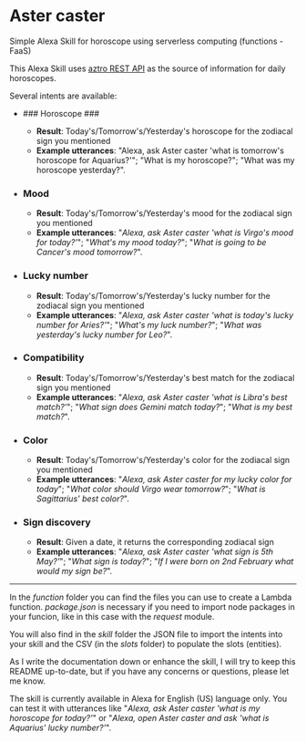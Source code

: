 # Aster caster
Simple Alexa Skill for horoscope using serverless computing (functions - FaaS)

This Alexa Skill uses [aztro REST API](https://aztro.readthedocs.io/en/latest/) as the source of information for daily horoscopes.

Several intents are available:

* ### Horoscope ###
    * __Result__: Today's/Tomorrow's/Yesterday's horoscope for the zodiacal sign you mentioned
    * __Example utterances__: "Alexa, ask Aster caster 'what is tomorrow\'s horoscope for Aquarius?'"; "What is my horoscope?"; "What was my horoscope yesterday?".

* ### Mood ###
    * __Result__: Today's/Tomorrow's/Yesterday's mood for the zodiacal sign you mentioned
    * __Example utterances__: "_Alexa, ask Aster caster 'what is Virgo\'s mood for today?'_"; "_What's my mood today?_"; "_What is going to be Cancer\'s mood tomorrow?_".

* ### Lucky number ###
    * __Result__: Today's/Tomorrow's/Yesterday's lucky number for the zodiacal sign you mentioned
    * __Example utterances__: "_Alexa, ask Aster caster 'what is today\'s lucky number for Aries?'_"; "_What's my luck number?_"; "_What was yesterday's lucky number for Leo?_".

* ### Compatibility ###
    * __Result__: Today's/Tomorrow's/Yesterday's best match for the zodiacal sign you mentioned
    * __Example utterances__: "_Alexa, ask Aster caster 'what is Libra\'s best match?'_"; "_What sign does Gemini match today?_"; "_What is my best match?_".

* ### Color ###
    * __Result__: Today's/Tomorrow's/Yesterday's color for the zodiacal sign you mentioned
    * __Example utterances__: "_Alexa, ask Aster caster for my lucky color for today_"; "_What color should Virgo wear tomorrow?_"; "_What is Sagittarius\' best color?_".

* ### Sign discovery ###
    * __Result__: Given a date, it returns the corresponding zodiacal sign
    * __Example utterances__: "_Alexa, ask Aster caster 'what sign is 5th May?'_"; "_What sign is today?_"; "_If I were born on 2nd February what would my sign be?_".

- - - -

In the *function* folder you can find the files you can use to create a Lambda function. *package.json* is necessary if you need to import node packages in your funcion, like in this case with the *request* module.

You will also find in the *skill* folder the JSON file to import the intents into your skill and the CSV (in the *slots* folder) to populate the slots (entities).

As I write the documentation down or enhance the skill, I will try to keep this README up-to-date, but if you have any concerns or questions, please let me know.

The skill is currently available in Alexa for English (US) language only. You can test it with utterances like "_Alexa, ask Aster caster 'what is my horoscope for today?'_" or "_Alexa, open Aster caster and ask 'what is Aquarius\' lucky number?'_".
